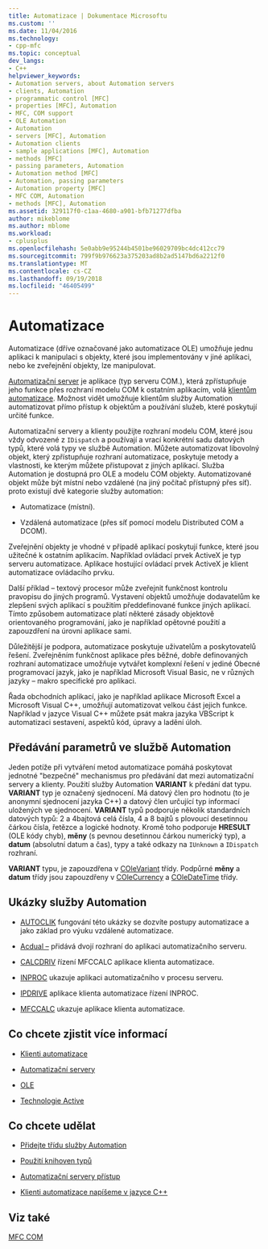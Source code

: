 ```yaml
---
title: Automatizace | Dokumentace Microsoftu
ms.custom: ''
ms.date: 11/04/2016
ms.technology:
- cpp-mfc
ms.topic: conceptual
dev_langs:
- C++
helpviewer_keywords:
- Automation servers, about Automation servers
- clients, Automation
- programmatic control [MFC]
- properties [MFC], Automation
- MFC, COM support
- OLE Automation
- Automation
- servers [MFC], Automation
- Automation clients
- sample applications [MFC], Automation
- methods [MFC]
- passing parameters, Automation
- Automation method [MFC]
- Automation, passing parameters
- Automation property [MFC]
- MFC COM, Automation
- methods [MFC], Automation
ms.assetid: 329117f0-c1aa-4680-a901-bfb71277dfba
author: mikeblome
ms.author: mblome
ms.workload:
- cplusplus
ms.openlocfilehash: 5e0abb9e95244b4501be96029709bc4dc412cc79
ms.sourcegitcommit: 799f9b976623a375203ad8b2ad5147bd6a2212f0
ms.translationtype: MT
ms.contentlocale: cs-CZ
ms.lasthandoff: 09/19/2018
ms.locfileid: "46405499"
---
```

# <a name="automation"></a>Automatizace

Automatizace (dříve označované jako automatizace OLE) umožňuje jednu aplikaci k manipulaci s objekty, které jsou implementovány v jiné aplikaci, nebo ke zveřejnění objekty, lze manipulovat.

[Automatizační server](../mfc/automation-servers.md) je aplikace (typ serveru COM.), která zpřístupňuje jeho funkce přes rozhraní modelu COM k ostatním aplikacím, volá [klientům automatizace](../mfc/automation-clients.md). Možnost vidět umožňuje klientům služby Automation automatizovat přímo přístup k objektům a používání služeb, které poskytují určité funkce.

Automatizační servery a klienty použijte rozhraní modelu COM, které jsou vždy odvozené z `IDispatch` a používají a vrací konkrétní sadu datových typů, které volá typy ve službě Automation. Můžete automatizovat libovolný objekt, který zpřístupňuje rozhraní automatizace, poskytuje metody a vlastnosti, ke kterým můžete přistupovat z jiných aplikací. Služba Automation je dostupná pro OLE a modelu COM objekty. Automatizované objekt může být místní nebo vzdálené (na jiný počítač přístupný přes síť). proto existují dvě kategorie služby automation:

- Automatizace (místní).

- Vzdálená automatizace (přes síť pomocí modelu Distributed COM a DCOM).

Zveřejnění objekty je vhodné v případě aplikací poskytují funkce, které jsou užitečné k ostatním aplikacím. Například ovládací prvek ActiveX je typ serveru automatizace. Aplikace hostující ovládací prvek ActiveX je klient automatizace ovládacího prvku.

Další příklad – textový procesor může zveřejnit funkčnost kontrolu pravopisu do jiných programů. Vystavení objektů umožňuje dodavatelům ke zlepšení svých aplikací s použitím předdefinované funkce jiných aplikací. Tímto způsobem automatizace platí některé zásady objektově orientovaného programování, jako je například opětovné použití a zapouzdření na úrovni aplikace sami.

Důležitější je podpora, automatizace poskytuje uživatelům a poskytovatelů řešení. Zveřejněním funkčnost aplikace přes běžné, dobře definovaných rozhraní automatizace umožňuje vytvářet komplexní řešení v jediné Obecné programovací jazyk, jako je například Microsoft Visual Basic, ne v různých jazyky – makro specifické pro aplikaci.

Řada obchodních aplikací, jako je například aplikace Microsoft Excel a Microsoft Visual C++, umožňují automatizovat velkou část jejich funkce. Například v jazyce Visual C++ můžete psát makra jazyka VBScript k automatizaci sestavení, aspektů kód, úpravy a ladění úloh.

##  <a name="_core_passing_parameters_in_automation"></a> Předávání parametrů ve službě Automation

Jeden potíže při vytváření metod automatizace pomáhá poskytovat jednotné "bezpečné" mechanismus pro předávání dat mezi automatizační servery a klienty. Použití služby Automation **VARIANT** k předání dat typu. **VARIANT** typ je označený sjednocení. Má datový člen pro hodnotu (to je anonymní sjednocení jazyka C++) a datový člen určující typ informací uložených ve sjednocení. **VARIANT** typů podporuje několik standardních datových typů: 2 a 4bajtová celá čísla, 4 a 8 bajtů s plovoucí desetinnou čárkou čísla, řetězce a logické hodnoty. Kromě toho podporuje **HRESULT** (OLE kódy chyb), **měny** (s pevnou desetinnou čárkou numerický typ), a **datum** (absolutní datum a čas), typy a také odkazy na `IUnknown` a `IDispatch` rozhraní.

**VARIANT** typu, je zapouzdřena v [COleVariant](../mfc/reference/colevariant-class.md) třídy. Podpůrné **měny** a **datum** třídy jsou zapouzdřeny v [COleCurrency](../mfc/reference/colecurrency-class.md) a [COleDateTime](../atl-mfc-shared/reference/coledatetime-class.md) třídy.

## <a name="automation-samples"></a>Ukázky služby Automation

- [AUTOCLIK](../visual-cpp-samples.md) fungování této ukázky se dozvíte postupy automatizace a jako základ pro výuku vzdálené automatizace.

- [Acdual –](../visual-cpp-samples.md) přidává dvojí rozhraní do aplikaci automatizačního serveru.

- [CALCDRIV](../visual-cpp-samples.md) řízení MFCCALC aplikace klienta automatizace.

- [INPROC](../visual-cpp-samples.md) ukazuje aplikaci automatizačního v procesu serveru.

- [IPDRIVE](../visual-cpp-samples.md) aplikace klienta automatizace řízení INPROC.

- [MFCCALC](../visual-cpp-samples.md) ukazuje aplikace klienta automatizace.

## <a name="what-do-you-want-to-know-more-about"></a>Co chcete zjistit více informací

- [Klienti automatizace](../mfc/automation-clients.md)

- [Automatizační servery](../mfc/automation-servers.md)

- [OLE](../mfc/ole-in-mfc.md)

- [Technologie Active](../mfc/mfc-com.md)

## <a name="what-do-you-want-to-do"></a>Co chcete udělat

- [Přidejte třídu služby Automation](../mfc/automation-servers.md)

- [Použití knihoven typů](../mfc/automation-clients-using-type-libraries.md)

- [Automatizační servery přístup](../mfc/automation-servers.md)

- [Klienti automatizace napíšeme v jazyce C++](../mfc/automation-clients.md)

## <a name="see-also"></a>Viz také

[MFC COM](../mfc/mfc-com.md)
